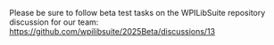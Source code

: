 Please be sure to follow beta test tasks on the WPILibSuite repository discussion for our team:
https://github.com/wpilibsuite/2025Beta/discussions/13
